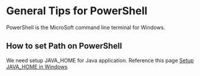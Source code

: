 # General Tips for PowerShell

PowerShell is the MicroSoft command line terminal for Windows.

## How to set Path on PowerShell

We need setup JAVA_HOME for Java application.
Reference this page [Setup JAVA_HOME in Windows](https://kodejava.org/how-do-i-setup-java_home-and-path-variables-in-windows/)
